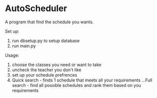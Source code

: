 # AutoScheduler

A program that find the schedule you wants.

Set up:
1. run dbsetup.py to setup database
2. run main.py

Usage:
1. choose the classes you need or want to take
2. uncheck the teacher you don't like
3. set up your schedule prefrences
4. Quick search - finds 1 schedule that meets all your requirements
...Full search - find all possible schedules and rank them based on you requirements
